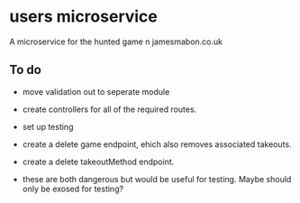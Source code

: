 # users microservice
A microservice for the hunted game n jamesmabon.co.uk

## To do

- move validation out to seperate module

- create controllers for all of the required routes. 

- set up testing

- create a delete game endpoint, ehich also removes associated takeouts.
- create a delete takeoutMethod endpoint.
- these are both dangerous but would be useful for testing. Maybe should only be exosed for testing?
